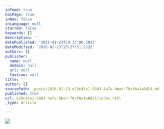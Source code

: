```yaml
---
inFeed: true
hasPage: true
inNav: false
inLanguage: null
starred: false
keywords: []
description: ''
datePublished: '2016-01-23T20:33:00.503Z'
dateModified: '2016-01-23T20:27:51.253Z'
authors: []
publisher:
  name: null
  domain: null
  url: null
  favicon: null
title: ''
author: []
sourcePath: _posts/2016-01-23-e28c43e1-98b3-4a7a-bbad-70af6a1a6d24.md
published: true
url: e28c43e1-98b3-4a7a-bbad-70af6a1a6d24/index.html
_type: Article

---
```

![](https://the-grid-user-content.s3-us-west-2.amazonaws.com/23b23864-85f4-465d-b3b5-7fdba4e645fe.jpg)